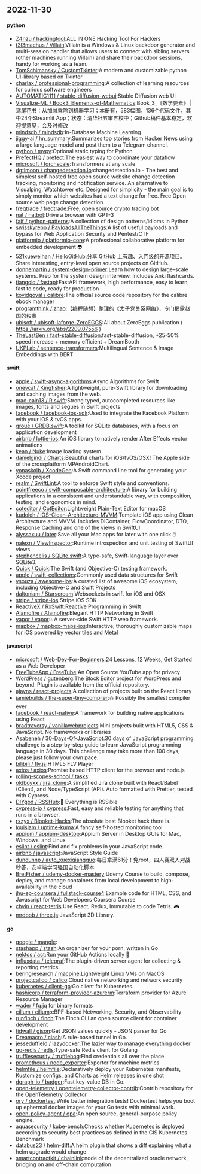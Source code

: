 ## 2022-11-30

#### python
* [Z4nzu / hackingtool](https://github.com/Z4nzu/hackingtool):ALL IN ONE Hacking Tool For Hackers
* [t3l3machus / Villain](https://github.com/t3l3machus/Villain):Villain is a Windows & Linux backdoor generator and multi-session handler that allows users to connect with sibling servers (other machines running Villain) and share their backdoor sessions, handy for working as a team.
* [TomSchimansky / CustomTkinter](https://github.com/TomSchimansky/CustomTkinter):A modern and customizable python UI-library based on Tkinter
* [charlax / professional-programming](https://github.com/charlax/professional-programming):A collection of learning resources for curious software engineers
* [AUTOMATIC1111 / stable-diffusion-webui](https://github.com/AUTOMATIC1111/stable-diffusion-webui):Stable Diffusion web UI
* [Visualize-ML / Book3_Elements-of-Mathematics](https://github.com/Visualize-ML/Book3_Elements-of-Mathematics):Book_3_《数学要素》 | 鸢尾花书：从加减乘除到机器学习；本册有，583幅图，136个代码文件，其中24个Streamlit App；状态：清华社五审五校中；Github稿件基本稳定，欢迎提意见，会及时修改
* [mindsdb / mindsdb](https://github.com/mindsdb/mindsdb):In-Database Machine Learning
* [jiggy-ai / hn_summary](https://github.com/jiggy-ai/hn_summary):Summarizes top stories from Hacker News using a large language model and post them to a Telegram channel.
* [python / mypy](https://github.com/python/mypy):Optional static typing for Python
* [PrefectHQ / prefect](https://github.com/PrefectHQ/prefect):The easiest way to coordinate your dataflow
* [microsoft / torchscale](https://github.com/microsoft/torchscale):Transformers at any scale
* [dgtlmoon / changedetection.io](https://github.com/dgtlmoon/changedetection.io):changedetection.io - The best and simplest self-hosted free open source website change detection tracking, monitoring and notification service. An alternative to Visualping, Watchtower etc. Designed for simplicity - the main goal is to simply monitor which websites had a text change for free. Free Open source web page change detection
* [freqtrade / freqtrade](https://github.com/freqtrade/freqtrade):Free, open source crypto trading bot
* [nat / natbot](https://github.com/nat/natbot):Drive a browser with GPT-3
* [faif / python-patterns](https://github.com/faif/python-patterns):A collection of design patterns/idioms in Python
* [swisskyrepo / PayloadsAllTheThings](https://github.com/swisskyrepo/PayloadsAllTheThings):A list of useful payloads and bypass for Web Application Security and Pentest/CTF
* [platformio / platformio-core](https://github.com/platformio/platformio-core):A professional collaborative platform for embedded development
👽
* [521xueweihan / HelloGitHub](https://github.com/521xueweihan/HelloGitHub):分享 GitHub 上有趣、入门级的开源项目。Share interesting, entry-level open source projects on GitHub.
* [donnemartin / system-design-primer](https://github.com/donnemartin/system-design-primer):Learn how to design large-scale systems. Prep for the system design interview. Includes Anki flashcards.
* [tiangolo / fastapi](https://github.com/tiangolo/fastapi):FastAPI framework, high performance, easy to learn, fast to code, ready for production
* [kovidgoyal / calibre](https://github.com/kovidgoyal/calibre):The official source code repository for the calibre ebook manager
* [programthink / zhao](https://github.com/programthink/zhao):【编程随想】整理的《太子党关系网络》，专门揭露赵国的权贵
* [ubisoft / ubisoft-laforge-ZeroEGGS](https://github.com/ubisoft/ubisoft-laforge-ZeroEGGS):All about ZeroEggs publication ( https://arxiv.org/abs/2209.07556 )
* [TheLastBen / fast-stable-diffusion](https://github.com/TheLastBen/fast-stable-diffusion):fast-stable-diffusion, +25-50% speed increase + memory efficient + DreamBooth
* [UKPLab / sentence-transformers](https://github.com/UKPLab/sentence-transformers):Multilingual Sentence & Image Embeddings with BERT

#### swift
* [apple / swift-async-algorithms](https://github.com/apple/swift-async-algorithms):Async Algorithms for Swift
* [onevcat / Kingfisher](https://github.com/onevcat/Kingfisher):A lightweight, pure-Swift library for downloading and caching images from the web.
* [mac-cain13 / R.swift](https://github.com/mac-cain13/R.swift):Strong typed, autocompleted resources like images, fonts and segues in Swift projects
* [facebook / facebook-ios-sdk](https://github.com/facebook/facebook-ios-sdk):Used to integrate the Facebook Platform with your iOS & tvOS apps.
* [groue / GRDB.swift](https://github.com/groue/GRDB.swift):A toolkit for SQLite databases, with a focus on application development
* [airbnb / lottie-ios](https://github.com/airbnb/lottie-ios):An iOS library to natively render After Effects vector animations
* [kean / Nuke](https://github.com/kean/Nuke):Image loading system
* [danielgindi / Charts](https://github.com/danielgindi/Charts):Beautiful charts for iOS/tvOS/OSX! The Apple side of the crossplatform MPAndroidChart.
* [yonaskolb / XcodeGen](https://github.com/yonaskolb/XcodeGen):A Swift command line tool for generating your Xcode project
* [realm / SwiftLint](https://github.com/realm/SwiftLint):A tool to enforce Swift style and conventions.
* [pointfreeco / swift-composable-architecture](https://github.com/pointfreeco/swift-composable-architecture):A library for building applications in a consistent and understandable way, with composition, testing, and ergonomics in mind.
* [coteditor / CotEditor](https://github.com/coteditor/CotEditor):Lightweight Plain-Text Editor for macOS
* [kudoleh / iOS-Clean-Architecture-MVVM](https://github.com/kudoleh/iOS-Clean-Architecture-MVVM):Template iOS app using Clean Architecture and MVVM. Includes DIContainer, FlowCoordinator, DTO, Response Caching and one of the views in SwiftUI
* [alyssaxuu / later](https://github.com/alyssaxuu/later):Save all your Mac apps for later with one click
🖱️
* [nalexn / ViewInspector](https://github.com/nalexn/ViewInspector):Runtime introspection and unit testing of SwiftUI views
* [stephencelis / SQLite.swift](https://github.com/stephencelis/SQLite.swift):A type-safe, Swift-language layer over SQLite3.
* [Quick / Quick](https://github.com/Quick/Quick):The Swift (and Objective-C) testing framework.
* [apple / swift-collections](https://github.com/apple/swift-collections):Commonly used data structures for Swift
* [vsouza / awesome-ios](https://github.com/vsouza/awesome-ios):A curated list of awesome iOS ecosystem, including Objective-C and Swift Projects
* [daltoniam / Starscream](https://github.com/daltoniam/Starscream):Websockets in swift for iOS and OSX
* [stripe / stripe-ios](https://github.com/stripe/stripe-ios):Stripe iOS SDK
* [ReactiveX / RxSwift](https://github.com/ReactiveX/RxSwift):Reactive Programming in Swift
* [Alamofire / Alamofire](https://github.com/Alamofire/Alamofire):Elegant HTTP Networking in Swift
* [vapor / vapor](https://github.com/vapor/vapor):💧
A server-side Swift HTTP web framework.
* [mapbox / mapbox-maps-ios](https://github.com/mapbox/mapbox-maps-ios):Interactive, thoroughly customizable maps for iOS powered by vector tiles and Metal

#### javascript
* [microsoft / Web-Dev-For-Beginners](https://github.com/microsoft/Web-Dev-For-Beginners):24 Lessons, 12 Weeks, Get Started as a Web Developer
* [FreeTubeApp / FreeTube](https://github.com/FreeTubeApp/FreeTube):An Open Source YouTube app for privacy
* [WordPress / gutenberg](https://github.com/WordPress/gutenberg):The Block Editor project for WordPress and beyond. Plugin is available from the official repository.
* [ajayns / react-projects](https://github.com/ajayns/react-projects):A collection of projects built on the React library
* [jamiebuilds / the-super-tiny-compiler](https://github.com/jamiebuilds/the-super-tiny-compiler):⛄
Possibly the smallest compiler ever
* [facebook / react-native](https://github.com/facebook/react-native):A framework for building native applications using React
* [bradtraversy / vanillawebprojects](https://github.com/bradtraversy/vanillawebprojects):Mini projects built with HTML5, CSS & JavaScript. No frameworks or libraries
* [Asabeneh / 30-Days-Of-JavaScript](https://github.com/Asabeneh/30-Days-Of-JavaScript):30 days of JavaScript programming challenge is a step-by-step guide to learn JavaScript programming language in 30 days. This challenge may take more than 100 days, please just follow your own pace.
* [bilibili / flv.js](https://github.com/bilibili/flv.js):HTML5 FLV Player
* [axios / axios](https://github.com/axios/axios):Promise based HTTP client for the browser and node.js
* [rolling-scopes-school / tasks](https://github.com/rolling-scopes-school/tasks):
* [oldboyxx / jira_clone](https://github.com/oldboyxx/jira_clone):A simplified Jira clone built with React/Babel (Client), and Node/TypeScript (API). Auto formatted with Prettier, tested with Cypress.
* [DIYgod / RSSHub](https://github.com/DIYgod/RSSHub):🍰
Everything is RSSible
* [cypress-io / cypress](https://github.com/cypress-io/cypress):Fast, easy and reliable testing for anything that runs in a browser.
* [rxzyx / Blooket-Hacks](https://github.com/rxzyx/Blooket-Hacks):The absolute best Blooket hack there is.
* [louislam / uptime-kuma](https://github.com/louislam/uptime-kuma):A fancy self-hosted monitoring tool
* [appium / appium-desktop](https://github.com/appium/appium-desktop):Appium Server in Desktop GUIs for Mac, Windows, and Linux
* [eslint / eslint](https://github.com/eslint/eslint):Find and fix problems in your JavaScript code.
* [airbnb / javascript](https://github.com/airbnb/javascript):JavaScript Style Guide
* [dundunnp / auto_xuexiqiangguo](https://github.com/dundunnp/auto_xuexiqiangguo):每日拿满61分！免root，四人赛双人对战秒答，安卓端学习强国自动化脚本
* [BretFisher / udemy-docker-mastery](https://github.com/BretFisher/udemy-docker-mastery):Udemy Course to build, compose, deploy, and manage containers from local development to high-availability in the cloud
* [jhu-ep-coursera / fullstack-course4](https://github.com/jhu-ep-coursera/fullstack-course4):Example code for HTML, CSS, and Javascript for Web Developers Coursera Course
* [chvin / react-tetris](https://github.com/chvin/react-tetris):Use React, Redux, Immutable to code Tetris.
🎮
* [mrdoob / three.js](https://github.com/mrdoob/three.js):JavaScript 3D Library.

#### go
* [google / mangle](https://github.com/google/mangle):
* [stashapp / stash](https://github.com/stashapp/stash):An organizer for your porn, written in Go
* [nektos / act](https://github.com/nektos/act):Run your GitHub Actions locally
🚀
* [influxdata / telegraf](https://github.com/influxdata/telegraf):The plugin-driven server agent for collecting & reporting metrics.
* [beringresearch / macpine](https://github.com/beringresearch/macpine):Lightweight Linux VMs on MacOS
* [projectcalico / calico](https://github.com/projectcalico/calico):Cloud native networking and network security
* [kubernetes / client-go](https://github.com/kubernetes/client-go):Go client for Kubernetes.
* [hashicorp / terraform-provider-azurerm](https://github.com/hashicorp/terraform-provider-azurerm):Terraform provider for Azure Resource Manager
* [wader / fq](https://github.com/wader/fq):jq for binary formats
* [cilium / cilium](https://github.com/cilium/cilium):eBPF-based Networking, Security, and Observability
* [runfinch / finch](https://github.com/runfinch/finch):The Finch CLI an open source client for container development
* [tidwall / gjson](https://github.com/tidwall/gjson):Get JSON values quickly - JSON parser for Go
* [Dreamacro / clash](https://github.com/Dreamacro/clash):A rule-based tunnel in Go.
* [jesseduffield / lazydocker](https://github.com/jesseduffield/lazydocker):The lazier way to manage everything docker
* [go-redis / redis](https://github.com/go-redis/redis):Type-safe Redis client for Golang
* [trufflesecurity / trufflehog](https://github.com/trufflesecurity/trufflehog):Find credentials all over the place
* [prometheus / node_exporter](https://github.com/prometheus/node_exporter):Exporter for machine metrics
* [helmfile / helmfile](https://github.com/helmfile/helmfile):Declaratively deploy your Kubernetes manifests, Kustomize configs, and Charts as Helm releases in one shot
* [dgraph-io / badger](https://github.com/dgraph-io/badger):Fast key-value DB in Go.
* [open-telemetry / opentelemetry-collector-contrib](https://github.com/open-telemetry/opentelemetry-collector-contrib):Contrib repository for the OpenTelemetry Collector
* [ory / dockertest](https://github.com/ory/dockertest):Write better integration tests! Dockertest helps you boot up ephermal docker images for your Go tests with minimal work.
* [open-policy-agent / opa](https://github.com/open-policy-agent/opa):An open source, general-purpose policy engine.
* [aquasecurity / kube-bench](https://github.com/aquasecurity/kube-bench):Checks whether Kubernetes is deployed according to security best practices as defined in the CIS Kubernetes Benchmark
* [databus23 / helm-diff](https://github.com/databus23/helm-diff):A helm plugin that shows a diff explaining what a helm upgrade would change
* [smartcontractkit / chainlink](https://github.com/smartcontractkit/chainlink):node of the decentralized oracle network, bridging on and off-chain computation
